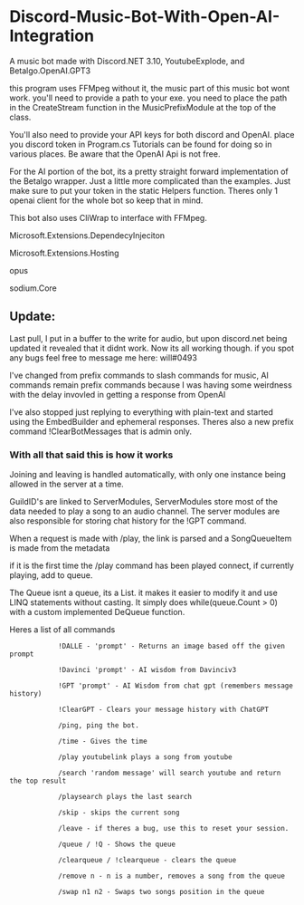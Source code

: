 # Discord-Music-Bot-With-Open-AI-Integration
A music bot made with Discord.NET 3.10, YoutubeExplode, and Betalgo.OpenAI.GPT3

this program uses FFMpeg without it, the music part of this music bot wont work. you'll need to provide a path to your exe. 
you need to place the path in the CreateStream function in the MusicPrefixModule at the top of the class.

You'll also need to provide your API keys for both discord and OpenAI. place you discord token in Program.cs Tutorials can be found for doing so in various places. Be aware that the OpenAI Api is not free.

For the AI portion of the bot, its a pretty straight forward implementation of the Betalgo wrapper. Just a little more complicated than the examples. Just make sure to put your token in the static Helpers function. Theres only 1 openai client for the whole bot so keep that in mind.


This bot also uses CliWrap to interface with FFMpeg.

Microsoft.Extensions.DependecyInjeciton

Microsoft.Extensions.Hosting

opus

sodium.Core

## Update: 

Last pull, I put in a buffer to the write for audio, but upon discord.net being updated it revealed that it didnt work. Now its all working though. 
if you spot any bugs feel free to message me here: will#0493

I've changed from prefix commands to slash commands for music, AI commands remain prefix commands because I was having some weirdness with the delay invovled in getting a response from OpenAI

I've also stopped just replying to everything with plain-text and started using the EmbedBuilder and ephemeral responses. Theres also a new prefix command !ClearBotMessages that is admin only.

### With all that said this is how it works

Joining and leaving is handled automatically, with only one instance being allowed in the server at a time.

GuildID's are linked to ServerModules, ServerModules store most of the data needed to play a song to an audio channel.
The server modules are also responsible for storing chat history for the !GPT command.

When a request is made with /play, the link is parsed and a SongQueueItem is made from the metadata

if it is the first time the /play command has been played connect, if currently playing, add to queue.

The Queue isnt a queue, its a List. it makes it easier to modify it and use LINQ statements without casting.
It simply does while(queue.Count > 0) with a custom implemented DeQueue function.

Heres a list of all commands

                !DALLE - 'prompt' - Returns an image based off the given prompt
                
                !Davinci 'prompt' - AI wisdom from Davinciv3
                
                !GPT 'prompt' - AI Wisdom from chat gpt (remembers message history)
                
                !ClearGPT - Clears your message history with ChatGPT
                
                /ping, ping the bot. 
                
                /time - Gives the time
                
                /play youtubelink plays a song from youtube 
                
                /search 'random message' will search youtube and return the top result
                
                /playsearch plays the last search 
                
                /skip - skips the current song
                
                /leave - if theres a bug, use this to reset your session.
                
                /queue / !Q - Shows the queue
                
                /clearqueue / !clearqueue - clears the queue
                
                /remove n - n is a number, removes a song from the queue
                
                /swap n1 n2 - Swaps two songs position in the queue

